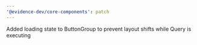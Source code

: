 ```yaml
---
'@evidence-dev/core-components': patch
---
```


Added loading state to ButtonGroup to prevent layout shifts while Query is executing
